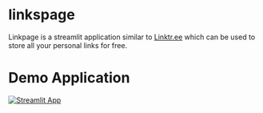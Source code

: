 # linkspage
Linkpage is a streamlit application similar to [Linktr.ee](https://linktr.ee/) which can be used to store all your personal links for free.


<h1>Demo Application</h1> 

[![Streamlit App](https://static.streamlit.io/badges/streamlit_badge_black_white.svg)](https://prajeet.streamlit.app/)



